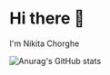 # Hi there 👋

I'm Nikita Chorghe 

![Anurag's GitHub stats](https://github-readme-stats.vercel.app/api?username=Nikita-Chorghe&show_icons=true&theme=github_dark)

